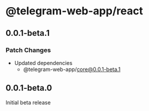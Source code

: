 # @telegram-web-app/react

## 0.0.1-beta.1

### Patch Changes

- Updated dependencies
  - @telegram-web-app/core@0.0.1-beta.1

## 0.0.1-beta.0

Initial beta release
